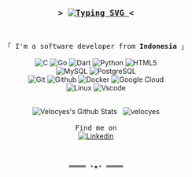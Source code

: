 <h3 align="center">
        <samp>
                &gt; 
                <a href="https://github.com/Velocyes">
<img src="https://readme-typing-svg.herokuapp.com?font=Fira+Code&pause=1000&color=00FF00&center=true&vCenter=true&width=300&height=30&lines=Hey+There!+I+am+Andreas" alt="Typing SVG" />
                </a>
                &lt;
        </samp>
</h3>
<br>

<p align="center">
        <samp>
                「 I'm a software developer from <b>Indonesia</b> 」
                <br>
                <br>
        </samp>
        <a><img alt="C" src="https://img.shields.io/badge/C-00599C?style=flat&logo=c&logoColor=blue"></a>
        <a><img alt="Go" src="https://img.shields.io/badge/Go-00ADD8?style=flat&logo=go&logoColor=white"></a>
        <a><img alt="Dart" src="https://img.shields.io/badge/Dart-0175C2?style=flat&logo=dart&logoColor=white"></a>
        <a><img alt="Python" src="https://img.shields.io/badge/Python-FFD43B?style=flat&logo=python&logoColor=darkgreen"></a>
        <a><img alt="HTML5" src="https://img.shields.io/badge/-HTML5-E34F26?style=flat&logo=html5&logoColor=white">
        <br>
        <a><img alt="MySQL" src="https://img.shields.io/badge/MySQL-FFFFFF?style=flat&logo=mysql&logoColor=005C84">
        <a><img alt="PostgreSQL" src="https://img.shields.io/badge/-PostgreSQL-336791?style=flat&logo=postgresql&logoColor=white">
        <br>
        <a><img alt="Git" src="https://img.shields.io/badge/-Git-FFFFFF?style=flat&logo=git">
        <a><img alt="Github" src="https://img.shields.io/badge/-GitHub-181717?style=flat&logo=github">
        <a><img alt="Docker" src="https://img.shields.io/badge/-Docker-FFFFFF?style=flat&logo=docker">
        <a><img alt="Google Cloud" src="https://img.shields.io/badge/Google_Cloud-4285F4?style=flat&logo=google-cloud&logoColor=white">
        <br>
        <a><img alt="Linux" src="https://img.shields.io/badge/Linux-FFFFFF?style=flat&logo=linux&logoColor=black">
<!--         <a><img alt="GNU Bash" src="https://img.shields.io/badge/GNU%20Bash-FFFFFF?style=flat&logo=GNU%20Bash&logoColor=black"> -->
        <a><img alt="Vscode" src="https://img.shields.io/badge/Visual_Studio_Code-0078D4?style=flat&logo=visual%20studio%20code&logoColor=white">
</p>

<p align="center">
    <br>
    <img src="https://github-readme-stats.vercel.app/api?username=velocyes&show_icons=true&locale=en&theme=radical" alt="Velocyes's Github Stats" />
    &nbsp;
    <img src="https://github-readme-stats.vercel.app/api/top-langs?username=velocyes&show_icons=true&locale=en&layout=compact&theme=radical" alt="velocyes" />
    <br>
    <br>
    <samp>Find me on</samp>
    <br>
    <a href="https://www.linkedin.com/in/andreas-kusmiadi/" target="_blank"><img alt="Linkedin" src="https://img.shields.io/badge/-Linkedin-0A66C2?style=flat&logo=Linkedin&logoColor=white">
    </a>
</p>
<br>

<samp>
    <p align="center">
        ════ ⋆★⋆ ════
    </p>
</samp>
